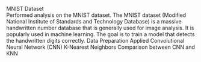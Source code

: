 MNIST Dataset\
Performed analysis on the MNIST dataset. The MNIST dataset (Modified National Institute of Standards and Technology Database) is a massive handwritten number database that is generally used for image analysis. It is popularly used in machine learning. The goal is to train a model that detects the handwritten digits correctly. 
Data Preparation
Applied Convolutional Neural Network (CNN)
K-Nearest Neighbors
Comparison between CNN and KNN
